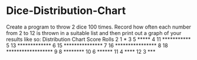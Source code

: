 # Dice-Distribution-Chart
Create a program to throw 2 dice 100 times. Record how often each number from 2 to 12 is
thrown in a suitable list and then print out a graph of your results like so:
Distribution Chart
Score Rolls
2 1 *
3 5 *****
4 11 ***********
5 13 *************
6 15 ***************
7 16 ****************
8 18 ******************
9 8 ********
10 6 ******
11 4 ****
12 3 ***
